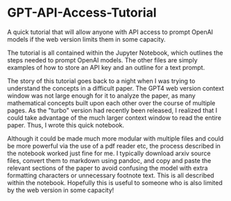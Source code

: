 # GPT-API-Access-Tutorial
A quick tutorial that will allow anyone with API access to prompt OpenAI models if the web version limits them in some capacity. 

The tutorial is all contained within the Jupyter Notebook, which outlines the steps needed to prompt OpenAI models. The other files are simply examples of how to store an API key and an outline for a text prompt. 

The story of this tutorial goes back to a night when I was trying to understand the concepts in a difficult paper. The GPT4 web version context window was not large enough for it to analyze the paper, as many mathematical concepts built upon each other over the course of multiple pages. As the "turbo" version had recently been released, I realized that I could take advantage of the much larger context window to read the entire paper. Thus, I wrote this quick notebook. 

Although it could be made much more modular with multiple files and could be more powerful via the use of a pdf reader etc, the process described in the notebook worked just fine for me. I typically download arxiv source files, convert them to markdown using pandoc, and copy and paste the relevant sections of the paper to avoid confusing the model with extra formatting characters or unnecessary footnote text. This is all described within the notebook. Hopefully this is useful to someone who is also limited by the web version in some capacity! 
